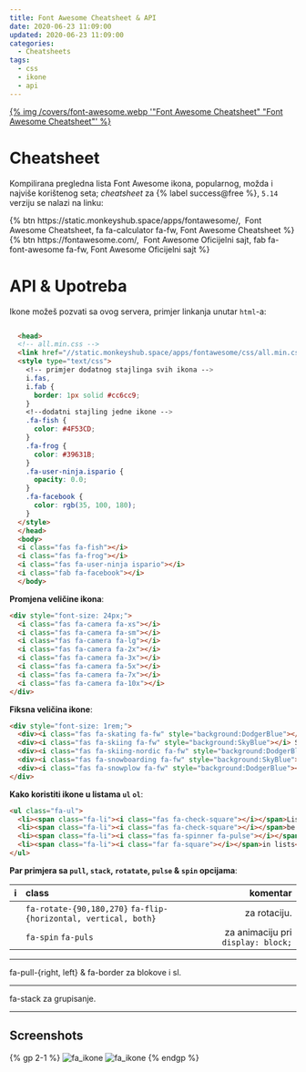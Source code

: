 ```yaml
---
title: Font Awesome Cheatsheet & API
date: 2020-06-23 11:09:00
updated: 2020-06-23 11:09:00
categories:
  - Cheatsheets
tags:
  - css
  - ikone
  - api
---
```


<a href="cheatsheet_fontawesome_api" aria-label="pročitaj" title="Font Awesome Cheatsheet">{% img /covers/font-awesome.webp '"Font Awesome Cheatsheet" "Font Awesome Cheatsheet"' %}</a>

<!--more-->

# Cheatsheet

Kompilirana pregledna lista Font Awesome ikona, popularnog, možda i najviše korištenog seta; *cheatsheet* za {% label success@free %}, `5.14` verziju se nalazi na linku:

<div class="centar">
{% btn https://static.monkeyshub.space/apps/fontawesome/, &nbsp;Font Awesome Cheatsheet, fa fa-calculator fa-fw, Font Awesome Cheatsheet %}
{% btn https://fontawesome.com/, &nbsp;Font Awesome Oficijelni sajt, fab fa-font-awesome fa-fw, Font Awesome Oficijelni sajt %}
</div>

# API & Upotreba

Ikone možeš pozvati sa ovog servera, primjer linkanja unutar `html`-a:

```html <link href="" rel="stylesheet">

  <head>
  <!-- all.min.css -->
  <link href="//static.monkeyshub.space/apps/fontawesome/css/all.min.css" rel="stylesheet">
  <style type="text/css">
    <!-- primjer dodatnog stajlinga svih ikona -->
    i.fas,
    i.fab {
      border: 1px solid #cc6cc9;
    }
    <!--dodatni stajling jedne ikone -->
    .fa-fish {
      color: #4F53CD;
    }
    .fa-frog {
      color: #39631B;
    }
    .fa-user-ninja.ispario {
      opacity: 0.0;
    }
    .fa-facebook {
      color: rgb(35, 100, 180);
    }
  </style>
  </head>
  <body>
  <i class="fas fa-fish"></i>
  <i class="fas fa-frog"></i>
  <i class="fas fa-user-ninja ispario"></i>
  <i class="fab fa-facebook"></i>
  </body>
```

**Promjena veličine ikona**:

```html
<div style="font-size: 24px;">
  <i class="fas fa-camera fa-xs"></i>
  <i class="fas fa-camera fa-sm"></i>
  <i class="fas fa-camera fa-lg"></i>
  <i class="fas fa-camera fa-2x"></i>
  <i class="fas fa-camera fa-3x"></i>
  <i class="fas fa-camera fa-5x"></i>
  <i class="fas fa-camera fa-7x"></i>
  <i class="fas fa-camera fa-10x"></i>
</div>
```
**Fiksna veličina ikone**:

```html
<div style="font-size: 1rem;">
  <div><i class="fas fa-skating fa-fw" style="background:DodgerBlue"></i> Skating</div>
  <div><i class="fas fa-skiing fa-fw" style="background:SkyBlue"></i> Skiing</div>
  <div><i class="fas fa-skiing-nordic fa-fw" style="background:DodgerBlue"></i> Nordic Skiing</div>
  <div><i class="fas fa-snowboarding fa-fw" style="background:SkyBlue"></i> Snowboarding</div>
  <div><i class="fas fa-snowplow fa-fw" style="background:DodgerBlue"></i> Snowplow</div>
</div>
```

**Kako koristiti ikone u listama `ul` `ol`**:
```html
<ul class="fa-ul">
  <li><span class="fa-li"><i class="fas fa-check-square"></i></span>List icons can</li>
  <li><span class="fa-li"><i class="fas fa-check-square"></i></span>be used to</li>
  <li><span class="fa-li"><i class="fas fa-spinner fa-pulse"></i></span>replace bullets</li>
  <li><span class="fa-li"><i class="far fa-square"></i></span>in lists</li>
</ul>
```

**Par primjera sa `pull`, `stack`, `rotatate`, `pulse` & `spin` opcijama**:

| i | class | komentar |
| --- | :--- | ---: |
| <span style="color:#93349A;" aria-label="awesome-ikona" role="img" ><i class="fa fa-horse fa-rotate-90 fa-flip-both fa-2x fa-fw" ></i></span> | `fa-rotate-{90,180,270}` `fa-flip-{horizontal, vertical, both}` | za rotaciju. |
| <span style="color:#BA4D7B;" aria-label="awesome-ikona" role="img" ><i class="fas fa-spinner fa-pulse fa-2x" ></i> <br> <i class="fa fa-spider fa-spin fa-2x" ></i></span> | `fa-spin` `fa-puls` | za animaciju pri `display: block;`|

<hr>

<div>
 <span aria-label="awesome-ikona" role="img" >
  <i class="fas fa-angle-double-right fa-2x fa-pull-right fa-border"></i>
 </span>
 fa-pull-{right, left} & fa-border za blokove i sl.
 </div>

<hr>

<div>
 <span class="fa-stack fa-2x" aria-label="awesome-ikona" role="img" >
 <i class="fa fa-square fa-stack-2x" ></i>
 <i style="color:#BA4D7B;" class="fa fa-terminal fa-stack-1x fa-inverse" ></i>
 </span>
 fa-stack za grupisanje.
</div>

<hr>

## Screenshots

{% gp 2-1 %}
<img src="https://static.monkeyshub.space/fragments/emoji/fa1.jpg" title="fa_ikone" label="fa_ikone" />
<img src="https://static.monkeyshub.space/fragments/emoji/fa2.jpg" title="fa_ikone" label="fa_ikone" />
{% endgp %}
